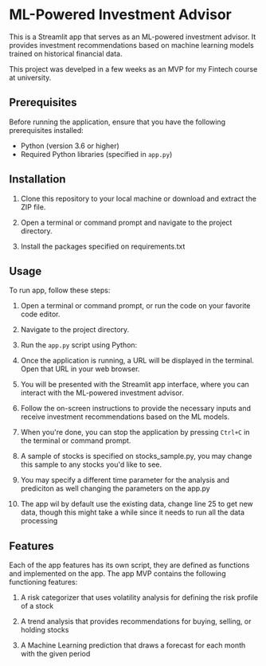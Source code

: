 # ML-Powered Investment Advisor

This is a Streamlit app that serves as an ML-powered investment advisor. It provides investment recommendations based on machine learning models trained on historical financial data.

This project was develped in a few weeks as an MVP for my Fintech course at university.

## Prerequisites

Before running the application, ensure that you have the following prerequisites installed:

- Python (version 3.6 or higher)
- Required Python libraries (specified in `app.py`)

## Installation

1. Clone this repository to your local machine or download and extract the ZIP file.

2. Open a terminal or command prompt and navigate to the project directory.

3. Install the packages specified on requirements.txt


## Usage

To run  app, follow these steps:

1. Open a terminal or command prompt, or run the code on your favorite code editor.

2. Navigate to the project directory.

3. Run the `app.py` script using Python:

4. Once the application is running, a URL will be displayed in the terminal. Open that URL in your web browser.

5. You will be presented with the Streamlit app interface, where you can interact with the ML-powered investment advisor.

6. Follow the on-screen instructions to provide the necessary inputs and receive investment recommendations based on the ML models.

7. When you're done, you can stop the application by pressing `Ctrl+C` in the terminal or command prompt.

8. A sample of stocks is specified on stocks_sample.py, you may change this sample to any stocks you'd like to see.

9. You may specify a different time parameter for the analysis and prediciton as well changing the parameters on the app.py

10. The app wil by default use the existing data, change line 25 to get new data, though this might take a while since it needs to run all the data processing

## Features

Each of the app features has its own script, they are defined as functions and implemented on the app. The app MVP contains the following functioning features:

1. A risk categorizer that uses volatility analysis for defining the risk profile of a stock

2. A trend analysis that provides recommendations for buying, selling, or holding stocks

2. A Machine Learning prediction that draws a forecast for each month with the given period



